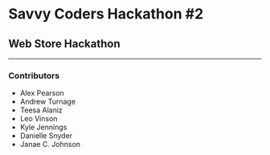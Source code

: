 # Savvy Coders Hackathon \#2
## Web Store Hackathon

---

### Contributors
+ Alex Pearson
+ Andrew Turnage
+ Teesa Alaniz
+ Leo Vinson
+ Kyle Jennings
+ Danielle Snyder
+ Janae C. Johnson
